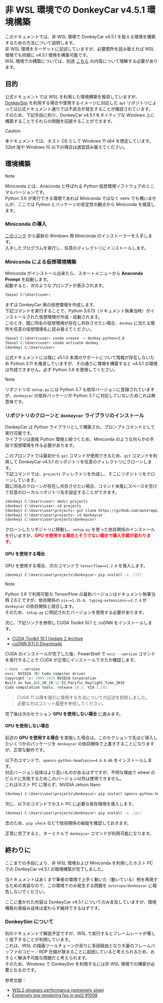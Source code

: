 # 非 WSL 環境での DonkeyCar v4.5.1 環境構築

このドキュメントでは、非 WSL 環境で DonkeyCar v4.5.1 を扱える環境を構築するための方法について説明します。  
非 WSL 環境をターゲットに記述していますが、必要箇所を読み替えれば WSL 環境でも同様に v4.5.1 環境を構築可能です。  
WSL 環境での構築については、別途 [こちら](https://github.com/rino-1830/donkeydocs-jp/blob/main/docs/guide/host_pc/setup_ubuntu.md) の内容について理解する必要があります。

## 目的

公式ドキュメントでは WSL を利用した環境構築を推奨していますが、[DonkeySim](https://github.com/tawnkramer/gym-donkeycar) を利用する場合や使用するイメージに対応した `apt` リポジトリによっては公式ドキュメント通りでは不具合が発生することが確認されています。  
そのため、下記手段に則り、DonkeyCar v4.5.1 をネイティブな Windows 上に構築することでそれらの問題を回避することができます。

> [!CAUTION]
> 本ドキュメントでは、ホスト OS として Windows 11 x64 を想定しています。32bit 版や Windows 10 以下の場合は適宜読み替えてください。

## 環境構築

> [!NOTE]
> Miniconda とは、Anaconda と呼ばれる Python 仮想環境ソフトウェアのミニマルバージョンです。  
> Python 3.6 が実行できる環境であれば Miniconda ではなく venv でも構いませんが、ここでは Python とパッケージの安定性の観点から Miniconda を推奨します。

### Miniconda の導入

[このリンク](https://repo.anaconda.com/miniconda/Miniconda3-latest-Windows-x86.exe) から最新の Windows 用 Miniconda のインストーラーを入手します。  
入手したプログラムを実行し、任意のディレクトリにインストールします。

### Miniconda による仮想環境構築

Miniconda がインストール出来たら、スタートメニューから **Anaconda Prompt** を起動します。  
起動すると、次のようなプロンプトが表示されます。

```bash
(base) C:\Users\user>
```

まずは DonkeyCar 用の仮想環境を作成します。  
下記コマンドを実行することで、Python 3.6.13（ドキュメント執筆当時）がインストールされた仮想環境が作成・起動されます。  
このとき、既に同名の仮想環境が存在し共存させたい場合、`donkey` に当たる箇所を任意の仮想環境名に読み替えてください。

```bash
(base) C:\Users\user> conda create -n donkey python=3.6
(base) C:\Users\user> conda activate donkey
(donkey) C:\Users\user>
```

公式ドキュメントには既に v5.1.0 未満のサポートについて情報が存在しないため Python 3.11 を推奨していますが、その通りに環境を構築すると v4.5.1 の環境は作成できません。必ず Python 3.6 を使用してください。

> [!NOTE]
> リポジトリの `setup.py` には Python 3.7 も依存バージョンに登録されていますが、`donkeycar` の依存パッケージが Python 3.7 に対応していないためこれは無意味です。

### リポジトリのクローンと `donkeycar` ライブラリのインストール

DonkeyCar は Python ライブラリとして構築され、プロンプトコマンドとして実行可能です。  
ライブラリは直接 Python 環境と紐づくため、Miniconda のような何らかの手段で仮想環境を作る必要があります。

このプロンプトでは最初から `git` コマンドが使用できるため、`git` コマンドを利用して DonkeyCar v4.5.1 のリポジトリを任意のディレクトリにクローンします。  
下記コマンドでは、`projects` ディレクトリを作成し、そこにリポジトリをクローンしています。  
既に同名のクローンが存在し共存させたい場合、コマンド末尾にスペースを空けて任意のローカルリポジトリ名を設定することができます。

```bash
(donkey) C:\Users\user> mkdir projects
(donkey) C:\Users\user> cd projects
(donkey) C:\Users\user\projects> git clone https://github.com/autorope/donkeycar -b release_4_5
(donkey) C:\Users\user\projects> cd donkeycar
(donkey) C:\Users\user\projects\donkeycar>
```

クローンしたリポジトリに移動し、`setup.py` を使った依存関係のインストールを行いますが、<span style="color: red">**GPU を使用する場合とそうでない場合で導入手順が変わります**</span>。

#### GPU を使用する場合

GPU を使用する場合、次のコマンドで `tensorflow==2.2.0` を導入します。

```bash
(donkey) C:\Users\user\projects\donkeycar> pip install -e .[tf]
```

> [!NOTE]
> Python 3.6 で利用可能な TensorFlow の最新バージョンはドキュメント執筆当時 2.6.2 ですが、依存関係の `six~=1.15.0`、`typing-extensions~=3.7.4` が `donkeycar` の依存関係と競合します。  
> そのため、`setup.py` に明記されたバージョンを使用する必要があります。

次に、下記リンクを参照し CUDA Toolkit 10.1 と cuDNN をインストールします。

- [CUDA Toolkit 10.1 Update 2 Archive](https://developer.nvidia.com/cuda-10.1-download-archive-update2)
- [cuDNN 9.11.0 Downloads](https://developer.nvidia.com/rdp/cudnn-download)

CUDA のインストールが完了した後、PowerShell で `nvcc --version` コマンドを実行することで CUDA が正常にインストールできたか確認します。

```powershell
> nvcc --version
nvcc: NVIDIA (R) Cuda compiler driver
Copyright (c) 2005-2019 NVIDIA Corporation
Built on Sun_Jul_28_19:12:52_Pacific_Daylight_Time_2019
Cuda compilation tools, release 10.1, V10.1.243
```

> CUDA 11 以降を強引に使用する方法についての記述を削除しました。  
> 必要な方はコミット履歴を参照してください。

完了後は次のセクション **GPU を使用しない場合** に進みます。

#### GPU を使用しない場合

前述の **GPU を使用する場合** を実施した場合は、このセクションで先ほど導入したいくつかのパッケージを `donkeycar` の依存関係で上書きすることになりますが、正常な動作です。

以下のコマンドで、`opencv-python-headless==4.6.0.66` をインストールします。  
対応バージョン自体はより高いものがあるはずですが、不明な理由で wheel のビルドに失敗するためこのバージョン以外は使用できません。  
これはホスト PC に限らず、NVIDIA Jetson Nano

```bash
(donkey) C:\Users\user\projects\donkeycar> pip install opencv-python-headless==4.6.0.66
```

次に、以下のコマンドでホスト PC に必要な依存環境を導入します。

```bash
(donkey) C:\Users\user\projects\donkeycar> pip install -e .[pc]
```

念のため、`pip check` などで依存関係の破綻を確認しておきます。

正常に完了すると、ターミナルで `donkeycar` コマンドが利用可能になります。

## 終わりに

ここまでの手段により、非 WSL 環境および Miniconda を利用したホスト PC での DonkeyCar v4.5.1 の環境構築が完了しました。

当ドキュメントはあくまで筆者の環境で上手く動いた（動いている）例を再現するための実装なので、この環境でのみ発生する問題を `autorope/donkeycar` に報告しないでください。

ここに書かれた内容は DonkeyCar v4.5.1 についてのみ言及していますが、環境構築の骨組み自体は変わらず維持できるはずです。

### DonkeySim について

別のドキュメントで解説予定ですが、WSL で実行するとフレームレートが著しく低下することが判明しています。  
これは、WSL の描画ツールチェーンが余りに多段経由となり大量のフレームバッファのコピー／RDP 圧縮が狭まることに起因していると考えられるため、おそらく解決不可能な問題だと考えられます。  
そのため、Windows で DonkeySim を利用するには非 WSL 環境での構築が必要となるのです。

参考文献：

- [WSL2 glxgears performance (extremely slow)](https://forums.developer.nvidia.com/t/wsl2-glxgears-performance-extremely-slow/187906)
- [Extremely low rendering fps in wsl2 #1008](https://github.com/google-deepmind/mujoco/issues/1008)
